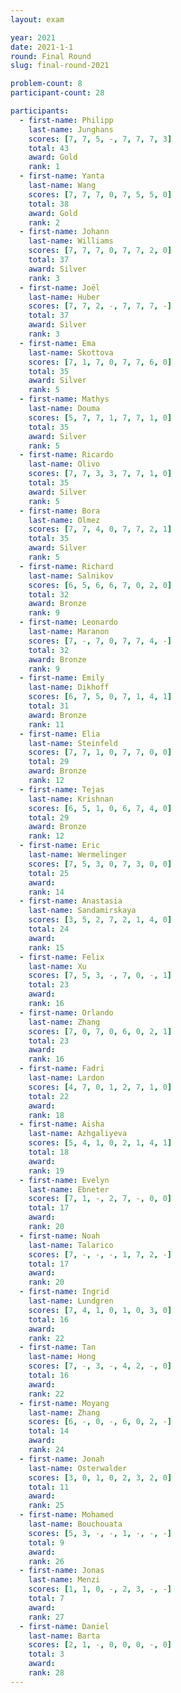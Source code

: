 ```yaml
---
layout: exam

year: 2021
date: 2021-1-1
round: Final Round
slug: final-round-2021

problem-count: 8
participant-count: 28

participants:
  - first-name: Philipp
    last-name: Junghans
    scores: [7, 7, 5, -, 7, 7, 7, 3]
    total: 43
    award: Gold
    rank: 1
  - first-name: Yanta
    last-name: Wang
    scores: [7, 7, 7, 0, 7, 5, 5, 0]
    total: 38
    award: Gold
    rank: 2
  - first-name: Johann
    last-name: Williams
    scores: [7, 7, 7, 0, 7, 7, 2, 0]
    total: 37
    award: Silver
    rank: 3
  - first-name: Joël
    last-name: Huber
    scores: [7, 7, 2, -, 7, 7, 7, -]
    total: 37
    award: Silver
    rank: 3
  - first-name: Ema
    last-name: Skottova
    scores: [7, 1, 7, 0, 7, 7, 6, 0]
    total: 35
    award: Silver
    rank: 5
  - first-name: Mathys
    last-name: Douma
    scores: [5, 7, 7, 1, 7, 7, 1, 0]
    total: 35
    award: Silver
    rank: 5
  - first-name: Ricardo
    last-name: Olivo
    scores: [7, 7, 3, 3, 7, 7, 1, 0]
    total: 35
    award: Silver
    rank: 5
  - first-name: Bora
    last-name: Olmez
    scores: [7, 7, 4, 0, 7, 7, 2, 1]
    total: 35
    award: Silver
    rank: 5
  - first-name: Richard
    last-name: Salnikov
    scores: [6, 5, 6, 6, 7, 0, 2, 0]
    total: 32
    award: Bronze
    rank: 9
  - first-name: Leonardo
    last-name: Maranon
    scores: [7, -, 7, 0, 7, 7, 4, -]
    total: 32
    award: Bronze
    rank: 9
  - first-name: Emily
    last-name: Dikhoff
    scores: [6, 7, 5, 0, 7, 1, 4, 1]
    total: 31
    award: Bronze
    rank: 11
  - first-name: Elia
    last-name: Steinfeld
    scores: [7, 7, 1, 0, 7, 7, 0, 0]
    total: 29
    award: Bronze
    rank: 12
  - first-name: Tejas
    last-name: Krishnan
    scores: [6, 5, 1, 0, 6, 7, 4, 0]
    total: 29
    award: Bronze
    rank: 12
  - first-name: Eric
    last-name: Wermelinger
    scores: [7, 5, 3, 0, 7, 3, 0, 0]
    total: 25
    award: 
    rank: 14
  - first-name: Anastasia
    last-name: Sandamirskaya
    scores: [3, 5, 2, 7, 2, 1, 4, 0]
    total: 24
    award: 
    rank: 15
  - first-name: Felix
    last-name: Xu
    scores: [7, 5, 3, -, 7, 0, -, 1]
    total: 23
    award: 
    rank: 16
  - first-name: Orlando
    last-name: Zhang
    scores: [7, 0, 7, 0, 6, 0, 2, 1]
    total: 23
    award: 
    rank: 16
  - first-name: Fadri
    last-name: Lardon
    scores: [4, 7, 0, 1, 2, 7, 1, 0]
    total: 22
    award: 
    rank: 18
  - first-name: Aisha
    last-name: Azhgaliyeva
    scores: [5, 4, 1, 0, 2, 1, 4, 1]
    total: 18
    award: 
    rank: 19
  - first-name: Evelyn
    last-name: Ebneter
    scores: [7, 1, -, 2, 7, -, 0, 0]
    total: 17
    award: 
    rank: 20
  - first-name: Noah
    last-name: Talarico
    scores: [7, -, -, -, 1, 7, 2, -]
    total: 17
    award: 
    rank: 20
  - first-name: Ingrid
    last-name: Lundgren
    scores: [7, 4, 1, 0, 1, 0, 3, 0]
    total: 16
    award: 
    rank: 22
  - first-name: Tan
    last-name: Hong
    scores: [7, -, 3, -, 4, 2, -, 0]
    total: 16
    award: 
    rank: 22
  - first-name: Moyang
    last-name: Zhang
    scores: [6, -, 0, -, 6, 0, 2, -]
    total: 14
    award: 
    rank: 24
  - first-name: Jonah
    last-name: Osterwalder
    scores: [3, 0, 1, 0, 2, 3, 2, 0]
    total: 11
    award: 
    rank: 25
  - first-name: Mohamed
    last-name: Bouchouata
    scores: [5, 3, -, -, 1, -, -, -]
    total: 9
    award: 
    rank: 26
  - first-name: Jonas
    last-name: Menzi
    scores: [1, 1, 0, -, 2, 3, -, -]
    total: 7
    award: 
    rank: 27
  - first-name: Daniel
    last-name: Barta
    scores: [2, 1, -, 0, 0, 0, -, 0]
    total: 3
    award: 
    rank: 28
---
```


